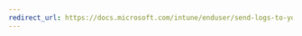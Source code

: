 ```yaml
---
redirect_url: https://docs.microsoft.com/intune/enduser/send-logs-to-your-it-admin-using-cable-android
---
```

